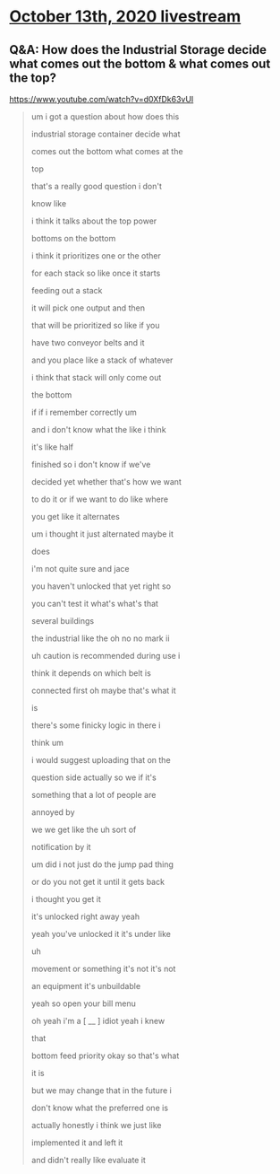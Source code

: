 # [October 13th, 2020 livestream](../2020-10-13.md)
## Q&A: How does the Industrial Storage decide what comes out the bottom & what comes out the top?
https://www.youtube.com/watch?v=d0XfDk63vUI
> um i got a question about how does this
> 
> industrial storage container decide what
> 
> comes out the bottom what comes at the
> 
> top
> 
> that's a really good question i don't
> 
> know like
> 
> i think it talks about the top power
> 
> bottoms on the bottom
> 
> i think it prioritizes one or the other
> 
> for each stack so like once it starts
> 
> feeding out a stack
> 
> it will pick one output and then
> 
> that will be prioritized so like if you
> 
> have two conveyor belts and it
> 
> and you place like a stack of whatever
> 
> i think that stack will only come out
> 
> the bottom
> 
> if if i remember correctly um
> 
> and i don't know what the like i think
> 
> it's like half
> 
> finished so i don't know if we've
> 
> decided yet whether that's how we want
> 
> to do it or if we want to do like where
> 
> you get like it alternates
> 
> um i thought it just alternated maybe it
> 
> does
> 
> i'm not quite sure and jace
> 
> you haven't unlocked that yet right so
> 
> you can't test it what's what's that
> 
> several buildings
> 
> the industrial like the oh no no mark ii
> 
> uh caution is recommended during use i
> 
> think it depends on which belt is
> 
> connected first oh maybe that's what it
> 
> is
> 
> there's some finicky logic in there i
> 
> think um
> 
> i would suggest uploading that on the
> 
> question side actually so we if it's
> 
> something that a lot of people are
> 
> annoyed by
> 
> we we get like the uh sort of
> 
> notification by it
> 
> um did i not just do the jump pad thing
> 
> or do you not get it until it gets back
> 
> i thought you get it
> 
> it's unlocked right away yeah
> 
> yeah you've unlocked it it's under like
> 
> uh
> 
> movement or something it's not it's not
> 
> an equipment it's unbuildable
> 
> yeah so open your bill menu
> 
> oh yeah i'm a [ __ ] idiot yeah i knew
> 
> that
> 
> bottom feed priority okay so that's what
> 
> it is
> 
> but we may change that in the future i
> 
> don't know what the preferred one is
> 
> actually honestly i think we just like
> 
> implemented it and left it
> 
> and didn't really like evaluate it
> 
